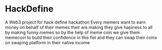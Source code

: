 # HackDefine
A Web3 project for hack define hackathon
Every memers want to earn money on behalf of their memes their are making they give hapiness to all by  making funny memes so by the help of meme coin we give them memecoin to build their confidence in this fiel and they can swap their coins on swaping platform in their native income 
